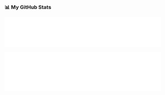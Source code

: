 ### 📊 My GitHub Stats

![Stats (private included)](https://raw.githubusercontent.com/alex4923/alex4923/main/metrics-header.svg)

![Most Used Languages (private)](https://raw.githubusercontent.com/alex4923/alex4923/main/metrics-langs.svg)
